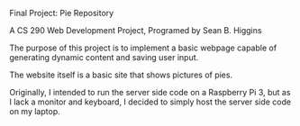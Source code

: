Final Project: Pie Repository

A CS 290 Web Development Project,
Programed by Sean B. Higgins

The purpose of this project is to implement a basic webpage
capable of generating dynamic content and saving user input.

The website itself is a basic site that shows pictures of pies.

Originally, I intended to run the server side code on a
Raspberry Pi 3, but as I lack a monitor and keyboard,
I decided to simply host the server side code on my laptop.